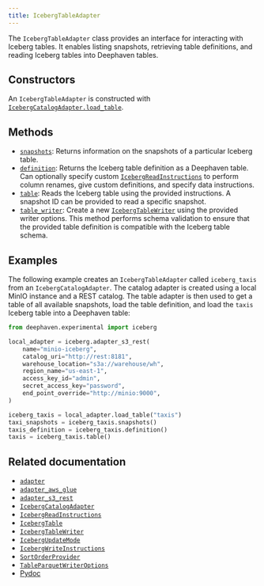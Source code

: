 ```yaml
---
title: IcebergTableAdapter
---
```


The `IcebergTableAdapter` class provides an interface for interacting with Iceberg tables. It enables listing snapshots, retrieving table definitions, and reading Iceberg tables into Deephaven tables.

## Constructors

An `IcebergTableAdapter` is constructed with [`IcebergCatalogAdapter.load_table`](./iceberg-catalog-adapter.md#methods).

## Methods

- [`snapshots`](/core/pydoc/code/deephaven.experimental.iceberg.html#deephaven.experimental.iceberg.IcebergTableAdapter.snapshots): Returns information on the snapshots of a particular Iceberg table.
- [`definition`](/core/pydoc/code/deephaven.experimental.iceberg.html#deephaven.experimental.iceberg.IcebergTableAdapter.definition): Returns the Iceberg table definition as a Deephaven table. Can optionally specify custom [`IcebergReadInstructions`](./iceberg-read-instructions.md) to perform column renames, give custom definitions, and specify data instructions.
- [`table`](/core/pydoc/code/deephaven.experimental.iceberg.html#deephaven.experimental.iceberg.IcebergTableAdapter.table): Reads the Iceberg table using the provided instructions. A snapshot ID can be provided to read a specific snapshot.
- [`table_writer`](/core/pydoc/code/deephaven.experimental.iceberg.html#deephaven.experimental.iceberg.IcebergTableAdapter.table_writer): Create a new [`IcebergTableWriter`](./iceberg-table-writer.md) using the provided writer options. This method performs schema validation to ensure that the provided table definition is compatible with the Iceberg table schema.

## Examples

<!-- TODO: https://github.com/deephaven/deephaven.io/issues/4111 -->

The following example creates an `IcebergTableAdapter` called `iceberg_taxis` from an `IcebergCatalogAdapter`. The catalog adapter is created using a local MinIO instance and a REST catalog. The table adapter is then used to get a table of all available snapshots, load the table definition, and load the `taxis` Iceberg table into a Deephaven table:

```python skip-test
from deephaven.experimental import iceberg

local_adapter = iceberg.adapter_s3_rest(
    name="minio-iceberg",
    catalog_uri="http://rest:8181",
    warehouse_location="s3a://warehouse/wh",
    region_name="us-east-1",
    access_key_id="admin",
    secret_access_key="password",
    end_point_override="http://minio:9000",
)

iceberg_taxis = local_adapter.load_table("taxis")
taxi_snapshots = iceberg_taxis.snapshots()
taxis_definition = iceberg_taxis.definition()
taxis = iceberg_taxis.table()
```

## Related documentation

- [`adapter`](./adapter.md)
- [`adapter_aws_glue`](./adapter-aws-glue.md)
- [`adapter_s3_rest`](./adapter-s3-rest.md)
- [`IcebergCatalogAdapter`](./iceberg-catalog-adapter.md)
- [`IcebergReadInstructions`](./iceberg-read-instructions.md)
- [`IcebergTable`](./iceberg-table.md)
- [`IcebergTableWriter`](./iceberg-table-writer.md)
- [`IcebergUpdateMode`](./iceberg-update-mode.md)
- [`IcebergWriteInstructions`](./iceberg-write-instructions.md)
- [`SortOrderProvider`](./sort-order-provider.md)
- [`TableParquetWriterOptions`](./table-parquet-writer-options.md)
- [Pydoc](/core/pydoc/code/deephaven.experimental.iceberg.html#deephaven.experimental.iceberg.IcebergTableAdapter)
